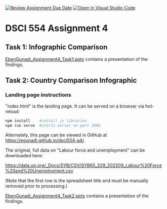 [![Review Assignment Due Date](https://classroom.github.com/assets/deadline-readme-button-24ddc0f5d75046c5622901739e7c5dd533143b0c8e959d652212380cedb1ea36.svg)](https://classroom.github.com/a/BChKIETL)
[![Open in Visual Studio Code](https://classroom.github.com/assets/open-in-vscode-718a45dd9cf7e7f842a935f5ebbe5719a5e09af4491e668f4dbf3b35d5cca122.svg)](https://classroom.github.com/online_ide?assignment_repo_id=11812059&assignment_repo_type=AssignmentRepo)

# DSCI 554 Assignment 4

## Task 1: Infographic Comparison

[EbenGunadi_Assignment4_Task1.pptx](EbenGunadi_Assignment4.pptx) contains a presentation of the findings.

## Task 2: Country Comparison Infographic

### Landing page instructions

"index.html" is the landing page. It can be served on a browser via hot-reload:

```bash
npm install    #install js libraries
npm run serve  #starts server on port 2000
```
Alternately, this page can be viewed in GitHub at <https://egunadi.github.io/dsci554-a4/>.

The original, full data on "Labour force and unemployment" can be downloaded here:

<https://data.un.org/_Docs/SYB/CSV/SYB65_329_202209_Labour%20Force%20and%20Unemployment.csv>

(Note that the first row is the spreadsheet title and must be manually removed prior to processing.) 

[EbenGunadi_Assignment4_Task2.pptx](EbenGunadi_Assignment4.pptx) contains a presentation of the findings.
